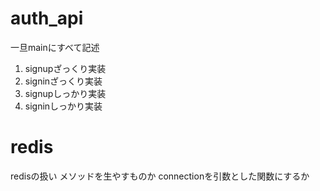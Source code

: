 # auth_api
一旦mainにすべて記述
1. signupざっくり実装
1. signinざっくり実装
1. signupしっかり実装
1. signinしっかり実装

# redis
redisの扱い
メソッドを生やすものか
connectionを引数とした関数にするか